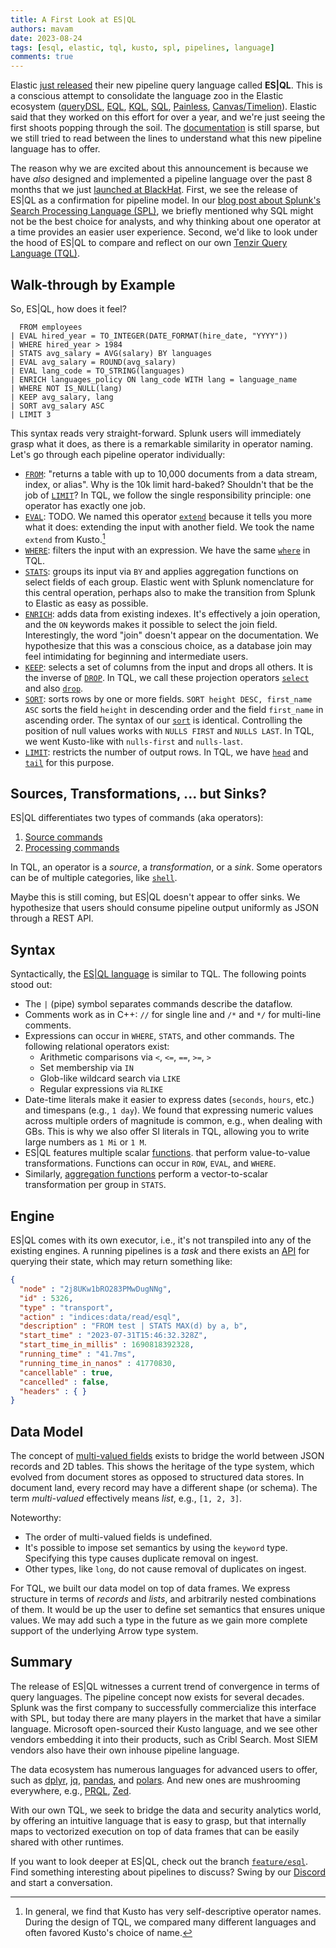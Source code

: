 ```yaml
---
title: A First Look at ES|QL
authors: mavam
date: 2023-08-24
tags: [esql, elastic, tql, kusto, spl, pipelines, language]
comments: true
---
```


Elastic [just released][esql-blog] their new pipeline query language called
**ES|QL**. This is a conscious attempt to consolidate the language zoo in the
Elastic ecosystem
([queryDSL](https://www.elastic.co/guide/en/elasticsearch/reference/current/query-dsl.html),
[EQL](https://www.elastic.co/guide/en/elasticsearch/reference/current/eql.html),
[KQL](https://www.elastic.co/guide/en/kibana/current/kuery-query.html),
[SQL](https://www.elastic.co/guide/en/elasticsearch/reference/current/xpack-sql.html),
[Painless](https://www.elastic.co/guide/en/elasticsearch/reference/current/modules-scripting-painless.html),
[Canvas/Timelion](https://www.elastic.co/guide/en/kibana/current/timelion.html)).
Elastic said that they worked on this effort for over a year, and we're just
seeing the first shoots popping through the soil. The [documentation][esql-docs]
is still sparse, but we still tried to read between the lines to understand what
this new pipeline language has to offer.

[esql-blog]: https://www.elastic.co/blog/elasticsearch-query-language-esql
[esql-docs]: https://esql-latest.docs-preview.app.elstc.co/guide/en/elasticsearch/reference/master/esql.html

<!--truncate-->

The reason why we are excited about this announcement is because we have *also*
designed and implemented a pipeline language over the past 8 months that we just
[launched at BlackHat](/blog/introducing-tenzir-security-data-pipelines). First,
we see the release of ES|QL as a confirmation for pipeline model. In our [blog
post about Splunk's Search Processing Language
(SPL)](/blog/tenzir-for-splunk-users), we briefly mentioned why SQL might not be
the best choice for analysts, and why thinking about one operator at a time
provides an easier user experience. Second, we'd like to look under the hood of
ES|QL to compare and reflect on our own [Tenzir Query Language
(TQL)](/language).

## Walk-through by Example

So, ES|QL, how does it feel?

```
  FROM employees
| EVAL hired_year = TO_INTEGER(DATE_FORMAT(hire_date, "YYYY"))
| WHERE hired_year > 1984
| STATS avg_salary = AVG(salary) BY languages
| EVAL avg_salary = ROUND(avg_salary)
| EVAL lang_code = TO_STRING(languages)
| ENRICH languages_policy ON lang_code WITH lang = language_name
| WHERE NOT IS_NULL(lang)
| KEEP avg_salary, lang
| SORT avg_salary ASC
| LIMIT 3
```

This syntax reads very straight-forward. Splunk users will immediately grasp
what it does, as there is a remarkable similarity in operator naming. Let's go
through each pipeline operator individually:

- [`FROM`][esql-from]: "returns a table with up to 10,000 documents from a data
  stream, index, or alias". Why is the 10k limit hard-baked? Shouldn't that be
  the job of [`LIMIT`][esql-limit]? In TQL, we follow the single responsibility
  principle: one operator has exactly one job.
- [`EVAL`][esql-eval]: TODO. We named this operator
  [`extend`](/operators/transformations/extend) because it tells you more what
  it does: extending the input with another field. We took the name `extend`
  from Kusto.[^1]
- [`WHERE`][esql-where]: filters the input with an expression. We have the same
  [`where`](/operators/transformations/where) in TQL.
- [`STATS`][esql-stats]: groups its input via `BY` and applies aggregation
  functions on select fields of each group.  Elastic went with Splunk
  nomenclature for this central operation, perhaps also to make the transition
  from Splunk to Elastic as easy as possible.
- [`ENRICH`][esql-enrich]: adds data from existing indexes. It's effectively a
  join operation, and the `ON` keywords makes it possible to select the join
  field. Interestingly, the word "join" doesn't appear on the documentation. We
  hypothesize that this was a conscious choice, as a database join may feel
  intimidating for beginning and intermediate users.
- [`KEEP`][esql-keep]: selects a set of columns from the input and drops all
  others. It is the inverse of [`DROP`][esql-drop]. In TQL, we call these
  projection operators [`select`](/operators/transformations/select) and also
  [`drop`](/operators/transformations/drop).
- [`SORT`][esql-sort]:
  sorts rows by one or more fields. `SORT height DESC, first_name ASC` sorts the
  field `height` in descending order and the field `first_name` in ascending
  order. The syntax of our [`sort`](/operators/transformations/sort) is
  identical. Controlling the position of null values works with `NULLS FIRST`
  and `NULLS LAST`. In TQL, we went Kusto-like with `nulls-first` and
  `nulls-last`.
- [`LIMIT`][esql-limit]: restricts the number of output rows. In TQL, we have
  [`head`](/operators/transformations/head) and
  [`tail`](/operators/transformations/tail) for this purpose.

[esql-from]: https://esql-latest.docs-preview.app.elstc.co/guide/en/elasticsearch/reference/master/esql-from.html
[esql-eval]: https://esql-latest.docs-preview.app.elstc.co/guide/en/elasticsearch/reference/master/esql-eval.html
[esql-where]: https://esql-latest.docs-preview.app.elstc.co/guide/en/elasticsearch/reference/master/esql-where.html
[esql-stats]: https://esql-latest.docs-preview.app.elstc.co/guide/en/elasticsearch/reference/master/esql-stats-by.html
[esql-enrich]: https://esql-latest.docs-preview.app.elstc.co/guide/en/elasticsearch/reference/master/esql-enrich.html
[esql-keep]: https://esql-latest.docs-preview.app.elstc.co/guide/en/elasticsearch/reference/master/esql-keep.html
[esql-drop]: https://esql-latest.docs-preview.app.elstc.co/guide/en/elasticsearch/reference/master/esql-drop.html
[esql-sort]: https://esql-latest.docs-preview.app.elstc.co/guide/en/elasticsearch/reference/master/esql-sort.html
[esql-limit]: https://esql-latest.docs-preview.app.elstc.co/guide/en/elasticsearch/reference/master/esql-limit.html
[^1]: In general, we find that Kusto has very self-descriptive operator names. During the design of TQL, we compared many different languages and often favored Kusto's choice of name.

## Sources, Transformations, ... but Sinks?

ES|QL differentiates two types of commands (aka operators):

1. [Source commands](https://esql-latest.docs-preview.app.elstc.co/guide/en/elasticsearch/reference/master/esql-source-commands.html)
2. [Processing commands](https://esql-latest.docs-preview.app.elstc.co/guide/en/elasticsearch/reference/master/esql-processing-commands.html)

In TQL, an operator is a *source*, a *transformation*, or a *sink*. Some
operators can be of multiple categories, like
[`shell`](/operators/sources/shell).

Maybe this is still coming, but ES|QL doesn't appear to offer sinks. We
hypothesize that users should consume pipeline output uniformly as JSON through
a REST API.

## Syntax

Syntactically, the [ES|QL language][esql-syntax] is similar to TQL. The
following points stood out:

[esql-syntax]: https://esql-latest.docs-preview.app.elstc.co/guide/en/elasticsearch/reference/master/esql-syntax.html

- The `|` (pipe) symbol separates commands describe the dataflow.
- Comments work as in C++: `//` for single line and `/*` and `*/` for multi-line
  comments.
- Expressions can occur in `WHERE`, `STATS`, and other commands. The following
  relational operators exist:
  - Arithmetic comparisons via `<`, `<=`, `==`, `>=`, `>`
  - Set membership via `IN`
  - Glob-like wildcard search via `LIKE`
  - Regular expressions via `RLIKE`
- Date-time literals make it easier to express dates (`seconds`, `hours`, etc.)
  and timespans (e.g., `1 day`). We found that expressing numeric values across
  multiple orders of magnitude is common, e.g., when dealing with GBs. This is
  why we also offer SI literals in TQL, allowing you to write large numbers as
  `1 Mi` or `1 M`.
- ES|QL features multiple scalar [functions][esql-funcs].
  that perform value-to-value transformations. Functions can occur in `ROW`,
  `EVAL`, and `WHERE`.
- Similarly, [aggregation functions][esql-agg-funcs] perform a vector-to-scalar
  transformation per group in `STATS`.

[esql-funcs]: https://esql-latest.docs-preview.app.elstc.co/guide/en/elasticsearch/reference/master/esql-functions.html
[esql-agg-funcs]: https://esql-latest.docs-preview.app.elstc.co/guide/en/elasticsearch/reference/master/esql-agg-functions.html

## Engine

ES|QL comes with its own executor, i.e., it's not transpiled into any of the
existing engines. A running pipelines is a *task* and there exists an
[API][esql-api] for querying their state, which may return something like:

[esql-api]: https://esql-latest.docs-preview.app.elstc.co/guide/en/elasticsearch/reference/master/esql-task-management.html

```json
{
  "node" : "2j8UKw1bRO283PMwDugNNg",
  "id" : 5326,
  "type" : "transport",
  "action" : "indices:data/read/esql",
  "description" : "FROM test | STATS MAX(d) by a, b",
  "start_time" : "2023-07-31T15:46:32.328Z",
  "start_time_in_millis" : 1690818392328,
  "running_time" : "41.7ms",
  "running_time_in_nanos" : 41770830,
  "cancellable" : true,
  "cancelled" : false,
  "headers" : { }
}
```

## Data Model

The concept of [multi-valued fields][esql-mv-fields] exists to bridge the world
between JSON records and 2D tables. This shows the heritage of the type system,
which evolved from document stores as opposed to structured data stores. In
document land, every record may have a different shape (or schema). The term
*multi-valued* effectively means *list*, e.g., `[1, 2, 3]`.

[esql-mv-fields]: https://esql-latest.docs-preview.app.elstc.co/guide/en/elasticsearch/reference/master/esql-multivalued-fields.html

Noteworthy:

- The order of multi-valued fields is undefined.
- It's possible to impose set semantics by using the `keyword` type. Specifying
  this type causes duplicate removal on ingest.
- Other types, like `long`, do not cause removal of duplicates on ingest.

For TQL, we built our data model on top of data frames. We express structure in
terms of *records* and *lists*, and arbitrarily nested combinations of them. It
would be up the user to define set semantics that ensures unique values. We may
add such a type in the future as we gain more complete support of the underlying
Arrow type system.

## Summary

The release of ES|QL witnesses a current trend of convergence in terms of query
languages. The pipeline concept now exists for several decades. Splunk was the
first company to successfully commercialize this interface with SPL, but today
there are many players in the market that have a similar language. Microsoft
open-sourced their Kusto language, and we see other vendors embedding it into
their products, such as Cribl Search. Most SIEM vendors also have their own
inhouse pipeline language.

The data ecosystem has numerous languages for advanced users to offer, such as
[dplyr](https://dplyr.tidyverse.org/), [jq](https://stedolan.github.io/jq/),
[pandas](https://pandas.pydata.org/), and [polars](https://www.pola.rs/). And
new ones are mushrooming everywhere, e.g., [PRQL](https://prql-lang.org/),
[Zed](https://zed.brimdata.io/).

With our own TQL, we seek to bridge the data and security analytics world, by
offering an intuitive language that is easy to grasp, but that internally maps
to vectorized execution on top of data frames that can be easily shared with other
runtimes.

If you want to look deeper at ES|QL, check out the branch
[`feature/esql`][esql-branch]. Find something interesting about pipelines to
discuss? Swing by our [Discord](/discord) and start a conversation.

[esql-branch]: https://github.com/elastic/elasticsearch/tree/feature/esql/x-pack/plugin/esql
